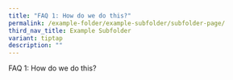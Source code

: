 ```yaml
---
title: "FAQ 1: How do we do this?"
permalink: /example-folder/example-subfolder/subfolder-page/
third_nav_title: Example Subfolder
variant: tiptap
description: ""
---
```

<p>FAQ 1: How do we do this?</p>